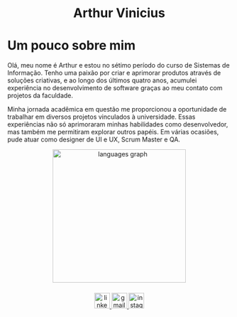 <h1 align="center">Arthur Vinicius</h1>

 <h1 palign="justify" > Um pouco sobre mim</h1>
  <p>
   Olá, meu nome é Arthur e estou no sétimo período do curso de Sistemas de Informação. Tenho uma paixão por criar e aprimorar produtos através de soluções criativas, e ao longo dos últimos quatro anos, acumulei experiência no desenvolvimento de software graças ao meu contato com projetos da faculdade.
  </p>
  <p>
    Minha jornada acadêmica em questão me proporcionou a oportunidade de trabalhar em diversos projetos vinculados à universidade. Essas experiências não só aprimoraram minhas habilidades como desenvolvedor, mas também me permitiram explorar outros papéis. Em várias ocasiões, pude atuar como designer de UI e UX, Scrum Master e QA.
  </p>
</div>

<div align="center">
  <img src="https://github-readme-stats.vercel.app/api/top-langs?username=ArthurViniciusL&locale=en&hide_title=false&layout=compact&card_width=320&langs_count=10&theme=default&hide_border=false&order=2" height="300" alt="languages graph"  />
</div>

###
   
<div align="center">
  <div>
    <a href="https://www.linkedin.com/in/arthur-vinícius-79a8441b6/" target="_blank">
       <img src="https://img.shields.io/static/v1?message=LinkedIn&logo=linkedin&label=&color=0077B5&logoColor=white&labelColor=&style=for-the-badge" height="35" alt="linkedin logo"  />
    </a>
    <a href="mailto:arthurviniciussl.contato@gmail.com" target="_blank">
      <img src="https://img.shields.io/static/v1?message=Gmail&logo=gmail&label=&color=D14836&logoColor=white&labelColor=&style=for-the-badge" height="35" alt="gmail logo"  />
    </a>
    <a href="https://www.instagram.com/arthur.vsl/" target="_blank">
     <img src="https://img.shields.io/static/v1?message=Instagram&logo=instagram&label=&color=E4405F&logoColor=white&labelColor=&style=for-the-badge" height="35" alt="instagram logo"  />
    </a>
  </div>
</div>
